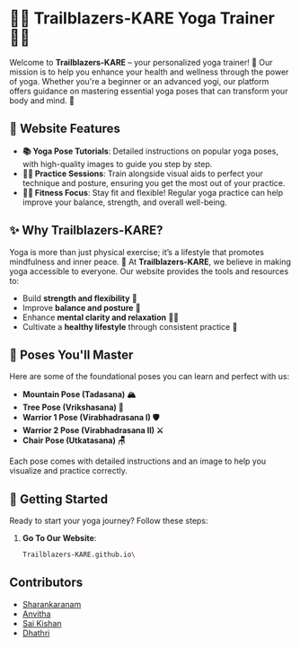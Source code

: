 # 🧘‍♂️ Trailblazers-KARE Yoga Trainer 🧘‍♀️

Welcome to **Trailblazers-KARE** – your personalized yoga trainer! 🌟 Our mission is to help you enhance your health and wellness through the power of yoga. Whether you're a beginner or an advanced yogi, our platform offers guidance on mastering essential yoga poses that can transform your body and mind. 🙏

## 🌿 Website Features

- **📚 Yoga Pose Tutorials**: Detailed instructions on popular yoga poses, with high-quality images to guide you step by step.
- **🧑‍🏫 Practice Sessions**: Train alongside visual aids to perfect your technique and posture, ensuring you get the most out of your practice.
- **🏋️‍♀️ Fitness Focus**: Stay fit and flexible! Regular yoga practice can help improve your balance, strength, and overall well-being.

## ✨ Why Trailblazers-KARE?

Yoga is more than just physical exercise; it’s a lifestyle that promotes mindfulness and inner peace. 🌸 At **Trailblazers-KARE**, we believe in making yoga accessible to everyone. Our website provides the tools and resources to:

- Build **strength and flexibility** 💪
- Improve **balance and posture** 🧘
- Enhance **mental clarity and relaxation** 🧠✨
- Cultivate a **healthy lifestyle** through consistent practice 🍃

## 🧘 Poses You'll Master

Here are some of the foundational poses you can learn and perfect with us:

- **Mountain Pose (Tadasana) 🏔️**
- **Tree Pose (Vrikshasana) 🌳**
- **Warrior 1 Pose (Virabhadrasana I) 🛡️**
- **Warrior 2 Pose (Virabhadrasana II) ⚔️**
- **Chair Pose (Utkatasana) 🪑**

Each pose comes with detailed instructions and an image to help you visualize and practice correctly.

## 🚀 Getting Started

Ready to start your yoga journey? Follow these steps:

1. **Go To Our Website**:
   ```bash
   Trailblazers-KARE.github.io\
   
## Contributors
- [Sharankaranam](https://github.com/Sharankaranam)
- [Anvitha](https://github.com/anvitha2507)
- [Sai Kishan](https://github.com/kvsnsaikishan)
- [Dhathri](https://github.com/Dhathri16)

